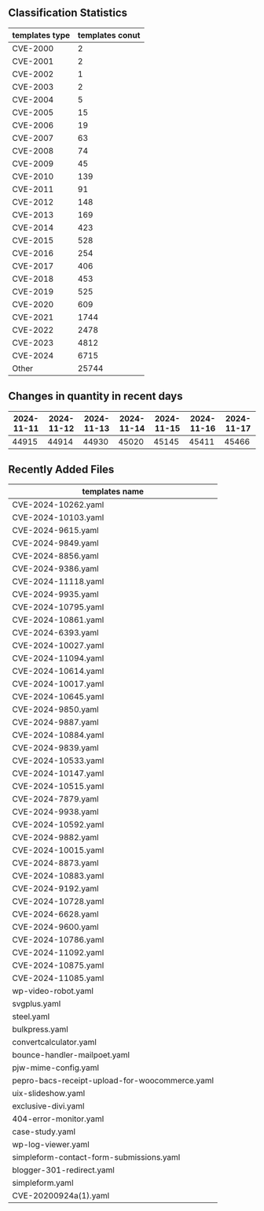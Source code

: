## Classification Statistics
| templates type | templates conut | 
| --- | --- |
| CVE-2000 | 2 |
| CVE-2001 | 2 |
| CVE-2002 | 1 |
| CVE-2003 | 2 |
| CVE-2004 | 5 |
| CVE-2005 | 15 |
| CVE-2006 | 19 |
| CVE-2007 | 63 |
| CVE-2008 | 74 |
| CVE-2009 | 45 |
| CVE-2010 | 139 |
| CVE-2011 | 91 |
| CVE-2012 | 148 |
| CVE-2013 | 169 |
| CVE-2014 | 423 |
| CVE-2015 | 528 |
| CVE-2016 | 254 |
| CVE-2017 | 406 |
| CVE-2018 | 453 |
| CVE-2019 | 525 |
| CVE-2020 | 609 |
| CVE-2021 | 1744 |
| CVE-2022 | 2478 |
| CVE-2023 | 4812 |
| CVE-2024 | 6715 |
| Other | 25744 |
## Changes in quantity in recent days
|2024-11-11 | 2024-11-12 | 2024-11-13 | 2024-11-14 | 2024-11-15 | 2024-11-16 | 2024-11-17|
|--- | ------ | ------ | ------ | ------ | ------ | ---|
|44915 | 44914 | 44930 | 45020 | 45145 | 45411 | 45466|
## Recently Added Files
| templates name | 
| --- |
| CVE-2024-10262.yaml |
| CVE-2024-10103.yaml |
| CVE-2024-9615.yaml |
| CVE-2024-9849.yaml |
| CVE-2024-8856.yaml |
| CVE-2024-9386.yaml |
| CVE-2024-11118.yaml |
| CVE-2024-9935.yaml |
| CVE-2024-10795.yaml |
| CVE-2024-10861.yaml |
| CVE-2024-6393.yaml |
| CVE-2024-10027.yaml |
| CVE-2024-11094.yaml |
| CVE-2024-10614.yaml |
| CVE-2024-10017.yaml |
| CVE-2024-10645.yaml |
| CVE-2024-9850.yaml |
| CVE-2024-9887.yaml |
| CVE-2024-10884.yaml |
| CVE-2024-9839.yaml |
| CVE-2024-10533.yaml |
| CVE-2024-10147.yaml |
| CVE-2024-10515.yaml |
| CVE-2024-7879.yaml |
| CVE-2024-9938.yaml |
| CVE-2024-10592.yaml |
| CVE-2024-9882.yaml |
| CVE-2024-10015.yaml |
| CVE-2024-8873.yaml |
| CVE-2024-10883.yaml |
| CVE-2024-9192.yaml |
| CVE-2024-10728.yaml |
| CVE-2024-6628.yaml |
| CVE-2024-9600.yaml |
| CVE-2024-10786.yaml |
| CVE-2024-11092.yaml |
| CVE-2024-10875.yaml |
| CVE-2024-11085.yaml |
| wp-video-robot.yaml |
| svgplus.yaml |
| steel.yaml |
| bulkpress.yaml |
| convertcalculator.yaml |
| bounce-handler-mailpoet.yaml |
| pjw-mime-config.yaml |
| pepro-bacs-receipt-upload-for-woocommerce.yaml |
| uix-slideshow.yaml |
| exclusive-divi.yaml |
| 404-error-monitor.yaml |
| case-study.yaml |
| wp-log-viewer.yaml |
| simpleform-contact-form-submissions.yaml |
| blogger-301-redirect.yaml |
| simpleform.yaml |
| CVE-20200924a(1).yaml |

